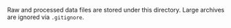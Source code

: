 Raw and processed data files are stored under this directory. Large archives are ignored via `.gitignore`.
